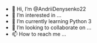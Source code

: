 - 👋 Hi, I’m @AndriiDenysenko22
- 👀 I’m interested in ...
- 🌱 I’m currently learning Python 3
- 💞️ I’m looking to collaborate on ...
- 📫 How to reach me ...

<!---
AndriiDenysenko22/AndriiDenysenko22 is a ✨ special ✨ repository because its `README.md` (this file) appears on your GitHub profile.
You can click the Preview link to take a look at your changes.
--->
